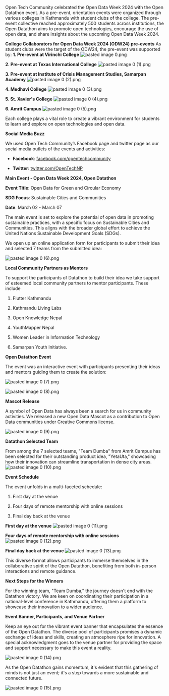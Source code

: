 

Open Tech Community celebrated the Open Data Week 2024 with the Open Datathon event. As a pre-event, orientation events were organized through various colleges in Kathmandu with student clubs of the college. The pre-event collective reached approximately 500 students across institutions, the Open Datathon aims to promote open technologies, encourage the use of open data, and share insights about the upcoming Open Data Week 2024.

**College Collaborators for Open Data Week 2024 (ODW24) pre-events**
As student clubs were the target of the ODW24, the pre-event was supported by:
**1. Pre-event at Virinchi College**
![pasted image 0.png](https://github.com/opentechcommunity/events/blob/main/owd24/pasted%20image%200.png?raw=true)

**2. Pre-event at Texas International College**
![pasted image 0 (1).png](https://github.com/opentechcommunity/events/blob/main/owd24/pasted%20image%200%20(1).png?raw=true)

**3. Pre-event at Institute of Crisis Management Studies, Samarpan Academy**
![pasted image 0 (2).png](https://github.com/opentechcommunity/events/blob/main/owd24/pasted%20image%200%20(2).png?raw=true)

**4. Medhavi College**
![pasted image 0 (3).png](https://github.com/opentechcommunity/events/blob/main/owd24/pasted%20image%200%20(3).png?raw=true)

**5. St. Xavier's College**
![pasted image 0 (4).png](https://github.com/opentechcommunity/events/blob/main/owd24/pasted%20image%200%20(4).png?raw=true)

**6. Amrit Campus**
![pasted image 0 (5).png](https://github.com/opentechcommunity/events/blob/main/owd24/pasted%20image%200%20(5).png?raw=true)

Each college plays a vital role to create a vibrant environment for students to learn and explore on open technologies and open data.

**Social Media Buzz**

We used Open Tech Community’s Facebook page and twitter page as our social media outlets of the events and activities:

-   **Facebook**: [facebook.com/opentechcommunity](https://facebook.com/opentechcommunity)
    
-   **Twitter**: [twitter.com/OpenTechNP](https://twitter.com/OpenTechNP)
    

**Main Event - Open Data Week 2024, Open Datathon**

**Event Title**: Open Data for Green and Circular Economy

**SDG Focus**: Sustainable Cities and Communities

**Date**: March 02 - March 07

The main event is set to explore the potential of open data in promoting sustainable practices, with a specific focus on Sustainable Cities and Communities. This aligns with the broader global effort to achieve the United Nations Sustainable Development Goals (SDGs).

We open up an online application form for participants to submit their idea and selected 7 teams from the submitted idea:

![pasted image 0 (6).png](https://github.com/opentechcommunity/events/blob/main/owd24/pasted%20image%200%20(6).png?raw=true)

**Local Community Partners as Mentors**

To support the participants of Datathon to build their idea we take support of esteemed local community partners to mentor participants. These include

1.  Flutter Kathmandu
    
2.  Kathmandu Living Labs
    
3.  Open Knowledge Nepal
    
4.  YouthMapper Nepal
    
5.  Women Leader in Information Technology
    
6.  Samarpan Youth Initiative.
    

**Open Datathon Event**

The event was an interactive event with participants presenting their ideas and mentors guiding them to create the solution:

![pasted image 0 (7).png](https://github.com/opentechcommunity/events/blob/main/owd24/pasted%20image%200%20(7).png?raw=true)

![pasted image 0 (8).png](https://github.com/opentechcommunity/events/blob/main/owd24/pasted%20image%200%20(8).png?raw=true)

**Mascot Release**

A symbol of Open Data has always been a search for us in community activities. We released a new Open Data Mascot as a contribution to Open Data communities under Creative Commons license.

![pasted image 0 (9).png](https://github.com/opentechcommunity/events/blob/main/owd24/pasted%20image%200%20(9).png?raw=true)

**Datathon Selected Team**

From among the 7 selected teams, "Team Dumba" from Amrit Campus has been selected for their outstanding product idea, "YetaUta," showcasing how their innovation can streamline transportation in dense city areas.
![pasted image 0 (10).png](https://github.com/opentechcommunity/events/blob/main/owd24/pasted%20image%200%20(10).png?raw=true)

**Event Schedule**

The event unfolds in a multi-faceted schedule:

1.  First day at the venue
    
2.  Four days of remote mentorship with online sessions
    
3.  Final day back at the venue
    

**First day at the venue**
![pasted image 0 (11).png](https://github.com/opentechcommunity/events/blob/main/owd24/pasted%20image%200%20(11).png?raw=true)

**Four days of remote mentorship with online sessions**
![pasted image 0 (12).png](https://github.com/opentechcommunity/events/blob/main/owd24/pasted%20image%200%20(12).png?raw=true)

**Final day back at the venue**
![pasted image 0 (13).png](https://github.com/opentechcommunity/events/blob/main/owd24/pasted%20image%200%20(13).png?raw=true)

This diverse format allows participants to immerse themselves in the collaborative spirit of the Open Datathon, benefiting from both in-person interactions and remote guidance.

**Next Steps for the Winners**

For the winning team, "Team Dumba," the journey doesn't end with the Datathon victory. We are keen on coordinating their participation in a national-level conference in Kathmandu, offering them a platform to showcase their innovation to a wider audience.

**Event Banner, Participants, and Venue Partner**

Keep an eye out for the vibrant event banner that encapsulates the essence of the Open Datathon. The diverse pool of participants promises a dynamic exchange of ideas and skills, creating an atmosphere ripe for innovation. A special acknowledgment goes to the venue partner for providing the space and support necessary to make this event a reality.

![pasted image 0 (14).png](https://github.com/opentechcommunity/events/blob/main/owd24/pasted%20image%200%20(14).png?raw=true)

As the Open Datathon gains momentum, it's evident that this gathering of minds is not just an event; it's a step towards a more sustainable and connected future.

![pasted image 0 (15).png](https://github.com/opentechcommunity/events/blob/main/owd24/pasted%20image%200%20(15).png?raw=true)
